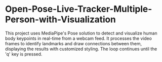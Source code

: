 # Open-Pose-Live-Tracker-Multiple-Person-with-Visualization
This project uses MediaPipe's Pose solution to detect and visualize human body keypoints in real-time from a webcam feed. It processes the video frames to identify landmarks and draw connections between them, displaying the results with customized styling. The loop continues until the 'q' key is pressed.
